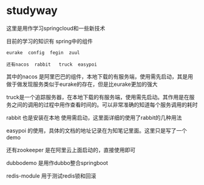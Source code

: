 # studyway
这里是用作学习springcloud和一些新技术

目前的学习的知识有
    spring中的组件
    
    eurake  config  fegin  zuul  
    
    还有nacos  rabbit   truck  easypoi
其中的nacos 是阿里巴巴的组件，本地下载的有服务端，使用需先启动，其是用做于做发现服务类似于eurake的存在，但是比eurake更加的强大

truck是一个追踪服务器，在本地下载的有服务端，使用需先启动。其作用是在服务之间的调用的过程中用作查看时间的。可以非常准确的知道每个服务调用的耗时

rabbit 也是安装在本地 使用需启动，这里面详细的使用了rabbit的几种用法

easypoi 的使用，具体的文档的地址记录在为知笔记里面。这里只是写了一个demo

还有zookeeper 是在阿里云上面启动的，直接使用即可

dubbodemo 是用作dubbo整合springboot

redis-module 用于测试redis锁和回滚
